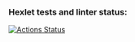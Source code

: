 ### Hexlet tests and linter status:
[![Actions Status](https://github.com/AlexeyGre4ko/layout-designer-project-56/workflows/hexlet-check/badge.svg)](https://github.com/AlexeyGre4ko/layout-designer-project-56/actions)